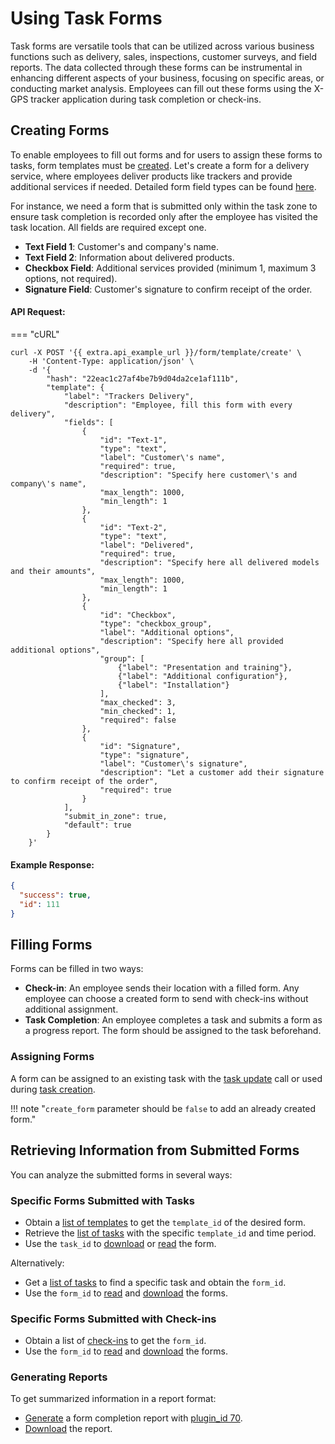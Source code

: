 # Using Task Forms

Task forms are versatile tools that can be utilized across various business functions such as delivery, sales, inspections, customer surveys, and field reports. The data collected through these forms can be instrumental in enhancing different aspects of your business, focusing on specific areas, or conducting market analysis. Employees can fill out these forms using the X-GPS tracker application during task completion or check-ins.

## Creating Forms

To enable employees to fill out forms and for users to assign these forms to tasks, form templates must be [created](../../resources/field_service/form/template.md#create). Let's create a form for a delivery service, where employees deliver products like trackers and provide additional services if needed. Detailed form field types can be found [here](../../resources/field_service/form/field-types.md).

For instance, we need a form that is submitted only within the task zone to ensure task completion is recorded only after the employee has visited the task location. All fields are required except one.

- **Text Field 1**: Customer's and company's name.
- **Text Field 2**: Information about delivered products.
- **Checkbox Field**: Additional services provided (minimum 1, maximum 3 options, not required).
- **Signature Field**: Customer's signature to confirm receipt of the order.

#### API Request:
=== "cURL"
```shell
curl -X POST '{{ extra.api_example_url }}/form/template/create' \
    -H 'Content-Type: application/json' \
    -d '{
        "hash": "22eac1c27af4be7b9d04da2ce1af111b",
        "template": {
            "label": "Trackers Delivery",
            "description": "Employee, fill this form with every delivery",
            "fields": [
                {
                    "id": "Text-1",
                    "type": "text",
                    "label": "Customer\'s name",
                    "required": true,
                    "description": "Specify here customer\'s and company\'s name",
                    "max_length": 1000,
                    "min_length": 1
                },
                {
                    "id": "Text-2",
                    "type": "text",
                    "label": "Delivered",
                    "required": true,
                    "description": "Specify here all delivered models and their amounts",
                    "max_length": 1000,
                    "min_length": 1
                },
                {
                    "id": "Checkbox",
                    "type": "checkbox_group",
                    "label": "Additional options",
                    "description": "Specify here all provided additional options",
                    "group": [
                        {"label": "Presentation and training"},
                        {"label": "Additional configuration"},
                        {"label": "Installation"}
                    ],
                    "max_checked": 3,
                    "min_checked": 1,
                    "required": false
                },
                {
                    "id": "Signature",
                    "type": "signature",
                    "label": "Customer\'s signature",
                    "description": "Let a customer add their signature to confirm receipt of the order",
                    "required": true
                }
            ],
            "submit_in_zone": true,
            "default": true
        }
    }'
```

#### Example Response:
```json
{
  "success": true,
  "id": 111
}
```

## Filling Forms

Forms can be filled in two ways:

- **Check-in**: An employee sends their location with a filled form. Any employee can choose a created form to send with check-ins without additional assignment.
- **Task Completion**: An employee completes a task and submits a form as a progress report. The form should be assigned to the task beforehand.

### Assigning Forms

A form can be assigned to an existing task with the [task update](../../resources/field_service/task/index.md#update) call or used during [task creation](../../resources/field_service/task/index.md#create).

!!! note "`create_form` parameter should be `false` to add an already created form."

## Retrieving Information from Submitted Forms

You can analyze the submitted forms in several ways:

### Specific Forms Submitted with Tasks

- Obtain a [list of templates](../../resources/field_service/form/template.md#list) to get the `template_id` of the desired form.
- Retrieve the [list of tasks](../../resources/field_service/task/form/index.md#list) with the specific `template_id` and time period.
- Use the `task_id` to [download](../../resources/field_service/task/form/index.md#download) or [read](../../resources/field_service/task/form/index.md#read) the form.

Alternatively:
- Get a [list of tasks](../../resources/field_service/task/index.md#list) to find a specific task and obtain the `form_id`.
- Use the `form_id` to [read](../../resources/field_service/form/index.md#read) and [download](../../resources/field_service/form/index.md#download) the forms.

### Specific Forms Submitted with Check-ins

- Obtain a list of [check-ins](../../resources/field_service/checkin.md#list) to get the `form_id`.
- Use the `form_id` to [read](../../resources/field_service/form/index.md#read) and [download](../../resources/field_service/form/index.md#download) the forms.

### Generating Reports

To get summarized information in a report format:
- [Generate](../../resources/commons/report/report_tracker.md#generate) a form completion report with [plugin_id 70](../../resources/commons/plugin/report_plugins.md#form-completion-statistics-report).
- [Download](../../resources/commons/report/report_tracker.md#download) the report.
